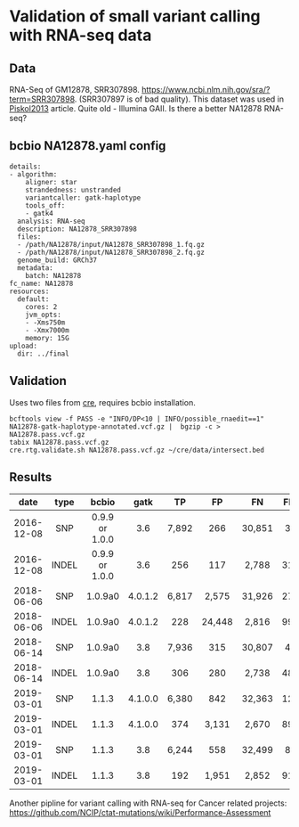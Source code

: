 # Validation of small variant calling with RNA-seq data

## Data
RNA-Seq of GM12878, SRR307898. https://www.ncbi.nlm.nih.gov/sra/?term=SRR307898. (SRR307897 is of bad quality).
This dataset was used in [Piskol2013](https://www.ncbi.nlm.nih.gov/pubmed/24075185) article. Quite old - Illumina GAII.
Is there a better NA12878 RNA-seq?

## bcbio NA12878.yaml config
```
details:
- algorithm:
    aligner: star
    strandedness: unstranded
    variantcaller: gatk-haplotype
    tools_off:
    - gatk4
  analysis: RNA-seq
  description: NA12878_SRR307898
  files:
  - /path/NA12878/input/NA12878_SRR307898_1.fq.gz
  - /path/NA12878/input/NA12878_SRR307898_2.fq.gz
  genome_build: GRCh37
  metadata:
    batch: NA12878
fc_name: NA12878
resources:
  default:
    cores: 2
    jvm_opts:
    - -Xms750m
    - -Xmx7000m
    memory: 15G
upload:
  dir: ../final
```

## Validation

Uses two files from [cre](https://github.com/naumenko-sa/cre), requires bcbio installation.

```
bcftools view -f PASS -e "INFO/DP<10 | INFO/possible_rnaedit==1" NA12878-gatk-haplotype-annotated.vcf.gz |  bgzip -c > NA12878.pass.vcf.gz
tabix NA12878.pass.vcf.gz
cre.rtg.validate.sh NA12878.pass.vcf.gz ~/cre/data/intersect.bed
```

## Results

**date**|**type**|**bcbio**|**gatk**|**TP**|**FP**|**FN**|**FDR**|**FNR**|**Target**|**Total\_called**
:-----:|:-----:|:-----:|:-----:|:-----:|:-----:|:-----:|:-----:|:-----:|:-----:|:-----:
2016-12-08|SNP|0.9.9 or 1.0.0|3.6|7,892|266|30,851|3%|80%|38,743|8,158
2016-12-08|INDEL|0.9.9 or 1.0.0|3.6|256|117|2,788|31%|92%|3,044|373
2018-06-06|SNP|1.0.9a0|4.0.1.2|6,817|2,575|31,926|27%|82%|38,743|9,392
2018-06-06|INDEL|1.0.9a0|4.0.1.2|228|24,448|2,816|99%|93%|3,044|24,676
2018-06-14|SNP|1.0.9a0|3.8|7,936|315|30,807|4%|80%|38,743|8,251
2018-06-14|INDEL|1.0.9a0|3.8|306|280|2,738|48%|90%|3,044|586
2019-03-01|SNP|1.1.3|4.1.0.0|6,380|842|32,363|12%|84%|38,743|7,222
2019-03-01|INDEL|1.1.3|4.1.0.0|374|3,131|2,670|89%|88%|3,044|3,505
2019-03-01|SNP|1.1.3|3.8|6,244|558|32,499|8%|84%|38,743|6,802
2019-03-01|INDEL|1.1.3|3.8|192|1,951|2,852|91%|94%|3,044|2,143

Another pipline for variant calling with RNA-seq for Cancer related projects:  
https://github.com/NCIP/ctat-mutations/wiki/Performance-Assessment
